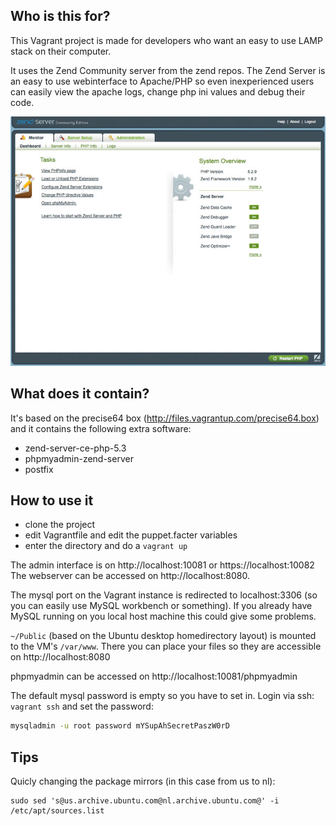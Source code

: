 ## Who is this for? ##
This Vagrant project is made for developers who want an easy to use LAMP stack on their computer.

It uses the Zend Community server from the zend repos. The Zend Server is an easy to use webinterface to Apache/PHP so even inexperienced users can easily view the apache logs, change php ini values and debug their code.

![Zend Server admin screenshot](https://github.com/LeonB/vagrant-zend-server/raw/master/zend-server-admin.jpg)

## What does it contain? ##
It's based on the precise64 box (http://files.vagrantup.com/precise64.box) and it contains the following extra software:

* zend-server-ce-php-5.3
* phpmyadmin-zend-server
* postfix

## How to use it ##
* clone the project
* edit Vagrantfile and edit the puppet.facter variables
* enter the directory and do a `vagrant up`

The admin interface is on http://localhost:10081 or https://localhost:10082<br />
The webserver can be accessed on http://localhost:8080.

The mysql port on the Vagrant instance is redirected to localhost:3306 (so you can easily use MySQL workbench or something). If you already have MySQL running on you local host machine this could give some problems.

`~/Public` (based on the Ubuntu desktop homedirectory layout) is mounted to the VM's `/var/www`.
There you can place your files so they are accessible on http://localhost:8080

phpmyadmin can be accessed on http://localhost:10081/phpmyadmin

The default mysql password is empty so you have to set in. Login via ssh: `vagrant ssh` and set the password:

``` bash
mysqladmin -u root password mYSupAhSecretPaszW0rD
```

## Tips ##

Quicly changing the package mirrors (in this case from us to nl):

```
sudo sed 's@us.archive.ubuntu.com@nl.archive.ubuntu.com@' -i /etc/apt/sources.list
```

